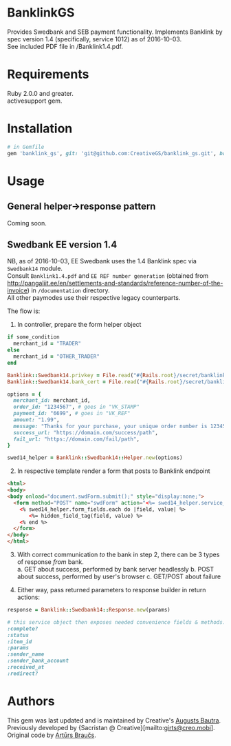 # BanklinkGS
Provides Swedbank and SEB payment functionality.
Implements Banklink by spec version 1.4 (specifically, service 1012) as of 2016-10-03.  
See included PDF file in /Banklink1.4.pdf.  

# Requirements
Ruby 2.0.0 and greater.  
activesupport gem.  

# Installation

```ruby
# in Gemfile
gem 'banklink_gs', git: 'git@github.com:CreativeGS/banklink_gs.git', branch: 'master' # and bundle
```

# Usage
## General helper->response pattern
Coming soon.

## Swedbank EE version 1.4
NB, as of 2016-10-03, EE Swedbank uses the 1.4 Banklink spec via `Swedbank14` module.  
Consult `Banklink1.4.pdf` and `EE REF number generation` (obtained from http://pangaliit.ee/en/settlements-and-standards/reference-number-of-the-invoice) in `/documentation` directory.  
All other paymodes use their respective legacy counterparts.   

The flow is:  

1. In controller, prepare the form helper object
  ```rb
  if some_condition
    merchant_id = "TRADER"      
  else
    merchant_id = "OTHER_TRADER"  
  end

  Banklink::Swedbank14.privkey = File.read("#{Rails.root}/secret/banklink/swedbank/#{merchant_id}/privkey.pem")
  Banklink::Swedbank14.bank_cert = File.read("#{Rails.root}/secret/banklink/swedbank/#{merchant_id}/bank_cert.pem")

  options = {
    merchant_id: merchant_id,
    order_id: "1234567", # goes in "VK_STAMP"
    payment_id: "6699", # goes in "VK_REF"
    amount: "1.99",
    message: "Thanks for your purchase, your unique order number is 1234567",
    success_url: "https://domain.com/success/path",
    fail_url: "https://domain.com/fail/path",
  }

  swed14_helper = Banklink::Swedbank14::Helper.new(options)
  ```

2. In respective template render a form that posts to Banklink endpoint
  ```html
  <html>
  <body>
  <body onload="document.swdForm.submit();" style="display:none;">
    <form method="POST" name="swdForm" action="<%= swed14_helper.service_url %>">
      <% swed14_helper.form_fields.each do |field, value| %>
         <%= hidden_field_tag(field, value) %>
      <% end %>
    </form>
  </body>
  </html>
  ```

3. With correct communication *to* the bank in step 2, there can be 3 types of response *from* bank.  
  a. GET about success, performed by bank server headlessly
  b. POST about success, performed by user's browser
  c. GET/POST about failure

4. Either way, pass returned parameters to response builder in return actions:
  ```rb
  response = Banklink::Swedbank14::Response.new(params)

  # this service object then exposes needed convenience fields & methods:
  :complete?
  :status
  :item_id
  :params
  :sender_name
  :sender_bank_account
  :received_at  
  :redirect?    
  ```

# Authors
This gem was last updated and is maintained by Creative's [Augusts Bautra](https://github.com/Epigene).  
Previously developed by {Sacristan @ Creative}[mailto:girts@creo.mobi].  
Original code by [Artūrs Braučs](github.com/artursbraucs/banklink).  
